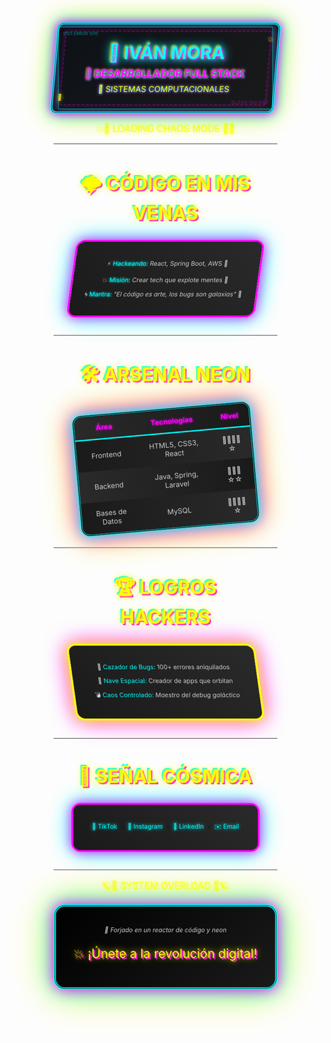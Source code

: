 <div align="center" style="background: linear-gradient(135deg, #0d1117, #1a1a1a); padding: 30px; border: 5px double #0ff; box-shadow: 0 0 20px #f0f, 0 0 40px #0ff, 0 0 60px #ff0; border-radius: 15px; max-width: 600px; position: relative; transform: skew(-5deg);">
  <!-- Líneas decorativas glitch -->
  <div style="position: absolute; top: 5px; left: 5px; right: 5px; bottom: 5px; border: 2px solid #0ff; box-shadow: 0 0 15px #0ff, 0 0 30px #f0f; opacity: 0.4; transform: skew(5deg);"></div>
  <div style="position: absolute; top: 15px; left: 15px; right: 15px; bottom: 15px; border: 2px dashed #f0f; box-shadow: 0 0 10px #f0f; opacity: 0.3;"></div>
  <!-- Efecto glitch en texto -->
  <h1 style="color: #0ff; font-size: 2.8em; text-shadow: 2px 2px 5px #f0f, -2px -2px 5px #ff0, 0 0 15px #0ff, 0 0 25px #0ff; margin: 10px; position: relative; z-index: 1;">👾 IVÁN MORA</h1>
  <h3 style="color: #f0f; font-size: 1.6em; text-shadow: 1px 1px 5px #0ff, -1px -1px 5px #ff0, 0 0 10px #f0f; margin: 10px;">💾 DESARROLLADOR FULL STACK</h3>
  <p style="color: #ff0; font-size: 1.3em; text-shadow: 0 0 5px #0ff, 0 0 10px #f0f; margin: 10px;">🌌 SISTEMAS COMPUTACIONALES</p>
  <!-- Detalles cyberpunk -->
  <p style="color: #0ff; font-size: 0.7em; opacity: 0.5; position: absolute; top: 5px; left: 10px;">0101 ERROR 1010</p>
  <p style="color: #f0f; font-size: 0.7em; opacity: 0.5; position: absolute; bottom: 5px; right: 10px;">GLITCH 1100 0101</p>
  <!-- Emojis dinámicos -->
  <p style="color: #ff0; font-size: 1em; text-shadow: 0 0 10px #ff0; position: absolute; top: 10px; right: 10px;">💥</p>
  <p style="color: #ff0; font-size: 1em; text-shadow: 0 0 10px #ff0; position: absolute; bottom: 10px; left: 10px;">🌌</p>
</div>

<div align="center" style="margin: 20px;">
  <p style="color: #ff0; font-size: 1.5em; text-shadow: 0 0 10px #ff0;">💥🌟 LOADING CHAOS MODE 🌟💥</p>
</div>

---

<div align="center" style="margin: 40px;">
  <h2 style="color: #ff0; font-size: 3em; text-shadow: 0 0 15px #ff0, 3px 3px 0 #f0f, -3px -3px 0 #0ff;">🌩️ CÓDIGO EN MIS VENAS</h2>
  <div style="background: linear-gradient(45deg, #1a1a1a, #2a2a2a); padding: 25px; border: 4px solid #f0f; box-shadow: 0 0 25px #f0f, 0 0 50px #0ff; border-radius: 20px; max-width: 800px; color: #ccc; transform: skew(-8deg);">
    <p>⚡️ <span style="color: #0ff; text-shadow: 0 0 5px #0ff;">Hackeando:</span> React, Spring Boot, AWS 🦠</p>
    <p>💥 <span style="color: #0ff; text-shadow: 0 0 5px #0ff;">Misión:</span> Crear tech que explote mentes 🚀</p>
    <p>🌀 <span style="color: #0ff; text-shadow: 0 0 5px #0ff;">Mantra:</span> <i>"El código es arte, los bugs son galaxias"</i> 🌌</p>
  </div>
</div>

---

<div align="center" style="margin: 40px;">
  <h2 style="color: #ff0; font-size: 3em; text-shadow: 0 0 15px #ff0, 3px 3px 0 #f0f, -3px -3px 0 #0ff;">🛠 ARSENAL NEON</h2>
  <table style="border: 4px double #0ff; box-shadow: 0 0 25px #0ff, 0 0 50px #f0f, 0 0 75px #ff0; background: #1a1a1a; color: #ccc; border-radius: 20px; width: 95%; max-width: 1000px; transform: rotate(-5deg);">
    <tr style="background: linear-gradient(90deg, #2a2a2a, #1a1a1a);">
      <th style="color: #f0f; padding: 15px; border-bottom: 3px solid #0ff; text-shadow: 0 0 5px #f0f;">Área</th>
      <th style="color: #f0f; padding: 15px; border-bottom: 3px solid #0ff; text-shadow: 0 0 5px #f0f;">Tecnologías</th>
      <th style="color: #f0f; padding: 15px; border-bottom: 3px solid #0ff; text-shadow: 0 0 5px #f0f;">Nivel</th>
    </tr>
    <tr style="background: linear-gradient(90deg, #1a1a1a, #2a2a2a);">
      <td style="padding: 15px; text-align: center;">Frontend</td>
      <td style="padding: 15px; text-align: center;">HTML5, CSS3, React</td>
      <td style="padding: 15px; text-align: center;">🌟🌟🌟🌟☆</td>
    </tr>
    <tr style="background: linear-gradient(90deg, #2a2a2a, #1a1a1a);">
      <td style="padding: 15px; text-align: center;">Backend</td>
      <td style="padding: 15px; text-align: center;">Java, Spring, Laravel</td>
      <td style="padding: 15px; text-align: center;">🌟🌟🌟☆☆</td>
    </tr>
    <tr style="background: linear-gradient(90deg, #1a1a1a, #2a2a2a);">
      <td style="padding: 15px; text-align: center;">Bases de Datos</td>
      <td style="padding: 15px; text-align: center;">MySQL</td>
      <td style="padding: 15px; text-align: center;">🌟🌟🌟🌟☆</td>
    </tr>
  </table>
</div>

---

<div align="center" style="margin: 40px;">
  <h2 style="color: #ff0; font-size: 3em; text-shadow: 0 0 15px #ff0, 3px 3px 0 #f0f, -3px -3px 0 #0ff;">🏆 LOGROS HACKERS</h2>
  <div style="background: linear-gradient(45deg, #1a1a1a, #2a2a2a); padding: 25px; border: 4px solid #ff0; box-shadow: 0 0 25px #ff0, 0 0 50px #f0f; border-radius: 20px; max-width: 800px; color: #ccc; transform: skew(8deg);">
    <p>🧨 <span style="color: #0ff;">Cazador de Bugs:</span> 100+ errores aniquilados</p>
    <p>🌠 <span style="color: #0ff;">Nave Espacial:</span> Creador de apps que orbitan</p>
    <p>💣 <span style="color: #0ff;">Caos Controlado:</span> <i>Maestro del debug galáctico</i></p>
  </div>
</div>

---

<div align="center" style="margin: 40px;">
  <h2 style="color: #ff0; font-size: 3em; text-shadow: 0 0 15px #ff0, 3px 3px 0 #f0f, -3px -3px 0 #0ff;">📡 SEÑAL CÓSMICA</h2>
  <div style="background: linear-gradient(45deg, #1a1a1a, #2a2a2a); padding: 25px; border: 4px solid #f0f; box-shadow: 0 0 25px #f0f, 0 0 50px #0ff; border-radius: 20px; max-width: 800px;">
    <p>
      <a href="https://www.tiktok.com/@ivan_morag" style="color: #0ff; text-decoration: none; text-shadow: 0 0 8px #0ff;">🎵 TikTok</a>  • 
      <a href="https://www.instagram.com/ivn_mg" style="color: #0ff; text-decoration: none; text-shadow: 0 0 8px #0ff;">📸 Instagram</a>  • 
      <a href="https://www.linkedin.com/in/iván-mora-1a70942a7" style="color: #0ff; text-decoration: none; text-shadow: 0 0 8px #0ff;">💼 LinkedIn</a>  • 
      <a href="mailto:ivanmoragarcia412@gmail.com" style="color: #0ff; text-decoration: none; text-shadow: 0 0 8px #0ff;">✉️ Email</a>
    </p>
  </div>
</div>

---

<div align="center" style="margin: 20px;">
  <p style="color: #ff0; font-size: 1.5em; text-shadow: 0 0 10px #ff0;">🪐🌟 SYSTEM OVERLOAD 🌟🪐</p>
</div>

<div align="center" style="background: linear-gradient(135deg, #000, #1a1a1a); padding: 30px; border: 5px double #0ff; box-shadow: 0 0 30px #f0f, 0 0 60px #0ff, 0 0 90px #ff0; border-radius: 25px; margin-top: 20px;">
  <p style="color: #ccc; font-style: italic;">🌃 Forjado en un reactor de código y neon</p>
  <p style="color: #ff0; font-size: 2em; text-shadow: 0 0 15px #ff0, 3px 3px 0 #f0f;">💥 ¡Únete a la revolución digital!</p>
</div>
